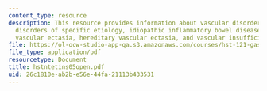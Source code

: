 ```yaml
---
content_type: resource
description: This resource provides information about vascular disorders, inflammatory
  disorders of specific etiology, idiopathic inflammatory bowel disease, sporadic
  vascular ectasia, hereditary vascular ectasia, and vascular insufficiency.
file: https://ol-ocw-studio-app-qa.s3.amazonaws.com/courses/hst-121-gastroenterology-fall-2005/26c1810eab2be56e44fa21113b433531_hstntetins05open.pdf
file_type: application/pdf
resourcetype: Document
title: hstntetins05open.pdf
uid: 26c1810e-ab2b-e56e-44fa-21113b433531
---
```

